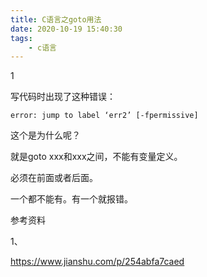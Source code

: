 ```yaml
---
title: C语言之goto用法
date: 2020-10-19 15:40:30
tags:
	- c语言
---
```


1

写代码时出现了这种错误：

```
error: jump to label ‘err2’ [-fpermissive]
```

这个是为什么呢？

就是goto xxx和xxx之间，不能有变量定义。

必须在前面或者后面。

一个都不能有。有一个就报错。



参考资料

1、

https://www.jianshu.com/p/254abfa7caed
